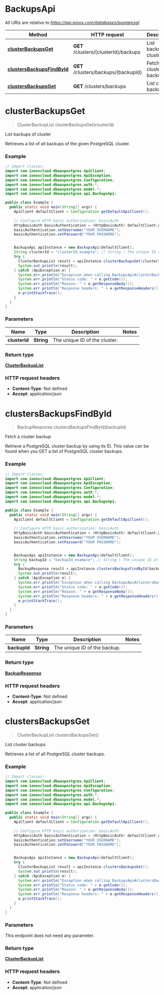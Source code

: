 # BackupsApi

All URIs are relative to *https://api.ionos.com/databases/postgresql*

| Method | HTTP request | Description |
| ------------- | ------------- | ------------- |
| [**clusterBackupsGet**](BackupsApi.md#clusterbackupsget) | **GET** /clusters/{clusterId}/backups | List backups of cluster |
| [**clustersBackupsFindById**](BackupsApi.md#clustersbackupsfindbyid) | **GET** /clusters/backups/{backupId} | Fetch a cluster backup |
| [**clustersBackupsGet**](BackupsApi.md#clustersbackupsget) | **GET** /clusters/backups | List cluster backups |


<a name="clusterBackupsGet"></a>
# **clusterBackupsGet**
> ClusterBackupList clusterBackupsGet(clusterId)

List backups of cluster

Retrieves a list of all backups of the given PostgreSQL cluster.

### Example
```java
// Import classes:
import com.ionoscloud.dbaaspostgres.ApiClient;
import com.ionoscloud.dbaaspostgres.ApiException;
import com.ionoscloud.dbaaspostgres.Configuration;
import com.ionoscloud.dbaaspostgres.auth.*;
import com.ionoscloud.dbaaspostgres.model.*;
import com.ionoscloud.dbaaspostgres.api.BackupsApi;

public class Example {
  public static void main(String[] args) {
    ApiClient defaultClient = Configuration.getDefaultApiClient();
    
    // Configure HTTP basic authorization: basicAuth
    HttpBasicAuth basicAuthentication = (HttpBasicAuth) defaultClient.getAuthentication("basicAuth");
    basicAuthentication.setUsername("YOUR USERNAME");
    basicAuthentication.setPassword("YOUR PASSWORD");


    BackupsApi apiInstance = new BackupsApi(defaultClient);
    String clusterId = "clusterId_example"; // String | The unique ID of the cluster.
    try {
      ClusterBackupList result = apiInstance.clusterBackupsGet(clusterId);
      System.out.println(result);
    } catch (ApiException e) {
      System.err.println("Exception when calling BackupsApi#clusterBackupsGet");
      System.err.println("Status code: " + e.getCode());
      System.err.println("Reason: " + e.getResponseBody());
      System.err.println("Response headers: " + e.getResponseHeaders());
      e.printStackTrace();
    }
  }
}
```

### Parameters

| Name | Type | Description  | Notes |
| ------------- | ------------- | ------------- | ------------- |
| **clusterId** | **String**| The unique ID of the cluster. |

### Return type

[**ClusterBackupList**](../models/ClusterBackupList.md)

### HTTP request headers

 - **Content-Type**: Not defined
 - **Accept**: application/json

<a name="clustersBackupsFindById"></a>
# **clustersBackupsFindById**
> BackupResponse clustersBackupsFindById(backupId)

Fetch a cluster backup

Retrieve a PostgreSQL cluster backup by using its ID. This value can be found when you GET a list of PostgreSQL cluster backups. 

### Example
```java
// Import classes:
import com.ionoscloud.dbaaspostgres.ApiClient;
import com.ionoscloud.dbaaspostgres.ApiException;
import com.ionoscloud.dbaaspostgres.Configuration;
import com.ionoscloud.dbaaspostgres.auth.*;
import com.ionoscloud.dbaaspostgres.model.*;
import com.ionoscloud.dbaaspostgres.api.BackupsApi;

public class Example {
  public static void main(String[] args) {
    ApiClient defaultClient = Configuration.getDefaultApiClient();
    
    // Configure HTTP basic authorization: basicAuth
    HttpBasicAuth basicAuthentication = (HttpBasicAuth) defaultClient.getAuthentication("basicAuth");
    basicAuthentication.setUsername("YOUR USERNAME");
    basicAuthentication.setPassword("YOUR PASSWORD");


    BackupsApi apiInstance = new BackupsApi(defaultClient);
    String backupId = "backupId_example"; // String | The unique ID of the backup.
    try {
      BackupResponse result = apiInstance.clustersBackupsFindById(backupId);
      System.out.println(result);
    } catch (ApiException e) {
      System.err.println("Exception when calling BackupsApi#clustersBackupsFindById");
      System.err.println("Status code: " + e.getCode());
      System.err.println("Reason: " + e.getResponseBody());
      System.err.println("Response headers: " + e.getResponseHeaders());
      e.printStackTrace();
    }
  }
}
```

### Parameters

| Name | Type | Description  | Notes |
| ------------- | ------------- | ------------- | ------------- |
| **backupId** | **String**| The unique ID of the backup. |

### Return type

[**BackupResponse**](../models/BackupResponse.md)

### HTTP request headers

 - **Content-Type**: Not defined
 - **Accept**: application/json

<a name="clustersBackupsGet"></a>
# **clustersBackupsGet**
> ClusterBackupList clustersBackupsGet()

List cluster backups

Retrieves a list of all PostgreSQL cluster backups.

### Example
```java
// Import classes:
import com.ionoscloud.dbaaspostgres.ApiClient;
import com.ionoscloud.dbaaspostgres.ApiException;
import com.ionoscloud.dbaaspostgres.Configuration;
import com.ionoscloud.dbaaspostgres.auth.*;
import com.ionoscloud.dbaaspostgres.model.*;
import com.ionoscloud.dbaaspostgres.api.BackupsApi;

public class Example {
  public static void main(String[] args) {
    ApiClient defaultClient = Configuration.getDefaultApiClient();
    
    // Configure HTTP basic authorization: basicAuth
    HttpBasicAuth basicAuthentication = (HttpBasicAuth) defaultClient.getAuthentication("basicAuth");
    basicAuthentication.setUsername("YOUR USERNAME");
    basicAuthentication.setPassword("YOUR PASSWORD");


    BackupsApi apiInstance = new BackupsApi(defaultClient);
    try {
      ClusterBackupList result = apiInstance.clustersBackupsGet();
      System.out.println(result);
    } catch (ApiException e) {
      System.err.println("Exception when calling BackupsApi#clustersBackupsGet");
      System.err.println("Status code: " + e.getCode());
      System.err.println("Reason: " + e.getResponseBody());
      System.err.println("Response headers: " + e.getResponseHeaders());
      e.printStackTrace();
    }
  }
}
```

### Parameters
This endpoint does not need any parameter.

### Return type

[**ClusterBackupList**](../models/ClusterBackupList.md)

### HTTP request headers

 - **Content-Type**: Not defined
 - **Accept**: application/json

